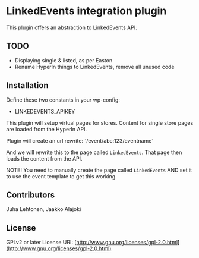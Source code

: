 # LinkedEvents integration plugin

This plugin offers an abstraction to LinkedEvents API.

## TODO

* Displaying single & listed, as per Easton
* Rename HyperIn things to LinkedEvents, remove all unused code

## Installation

Define these two constants in your wp-config:

* LINKEDEVENTS_APIKEY

This plugin will setup virtual pages for stores. Content for single store pages are loaded from the HyperIn API.

Plugin will create an url rewrite:
´/event/abc:123/eventname´

And we will rewrite this to the page called `LinkedEvents`. That page then loads the content from the API.

NOTE! You need to manually create the page called `LinkedEvents` AND set it to use the event template to get this working.

## Contributors
Juha Lehtonen, Jaakko Alajoki

## License
GPLv2 or later License URI: [http://www.gnu.org/licenses/gpl-2.0.html](http://www.gnu.org/licenses/gpl-2.0.html)
